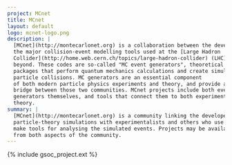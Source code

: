 ```yaml
---
project: MCnet
title: MCnet
layout: default
logo: mcnet-logo.png
description: |
  [MCnet](http://montecarlonet.org) is a collaboration between the developers of
  the major collision-event modelling tools used at the [Large Hadron
  Collider](http://home.web.cern.ch/topics/large-hadron-collider) (LHC) and
  beyond. These codes are so-called "MC event generators", theoretical physics
  packages that perform quantum mechanics calculations and create simulated
  particle collisions. MC generators are an essential component
  of both modern particle physics experiments and theory, and provide a crucial
  bridge between those two communities. MCnet projects include both event
  generators themselves, and tools that connect them to both experiment and
  theory.
summary: |
  [MCnet](http://montecarlonet.org) is a community linking the developers of
  particle-theory simulations with experimentalists and others who use and
  make tools for analysing the simulated events. Projects may be available
  from both aspects of the community.
---
```


{% include gsoc_project.ext %}
